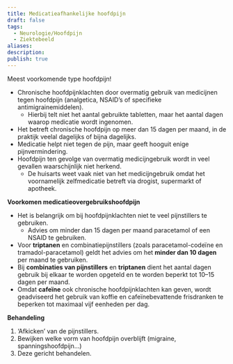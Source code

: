 ```yaml
---
title: Medicatieafhankelijke hoofdpijn
draft: false
tags:
  - Neurologie/Hoofdpijn
  - Ziektebeeld
aliases: 
description: 
publish: true
---
```


Meest voorkomende type hoofdpijn!

- Chronische hoofdpijnklachten door overmatig gebruik van medicijnen tegen hoofdpijn (analgetica, NSAID’s of specifieke antimigrainemiddelen).
    - Hierbij telt niet het aantal gebruikte tabletten, maar het aantal dagen waarop medicatie wordt ingenomen.
- Het betreft chronische hoofdpijn op meer dan 15 dagen per maand, in de praktijk veelal dagelijks of bijna dagelijks.
- Medicatie helpt niet tegen de pijn, maar geeft hooguit enige pijnvermindering.
- Hoofdpijn ten gevolge van overmatig medicijngebruik wordt in veel gevallen waarschijnlijk niet herkend.
    - De huisarts weet vaak niet van het medicijngebruik omdat het voornamelijk zelfmedicatie betreft via drogist, supermarkt of apotheek.

**Voorkomen medicatieovergebruikshoofdpijn**

- Het is belangrijk om bij hoofdpijnklachten niet te veel pijnstillers te gebruiken.
    - Advies om minder dan 15 dagen per maand paracetamol of een NSAID te gebruiken.
- Voor **triptanen** en combinatiepijnstillers (zoals paracetamol-codeïne en tramadol-paracetamol) geldt het advies om het **minder dan 10 dagen** per maand te gebruiken.
- Bij **combinaties van pijnstillers** en **triptanen** dient het aantal dagen gebruik bij elkaar te worden opgeteld en te worden beperkt tot 10–15 dagen per maand.
- Omdat **cafeïne** ook chronische hoofdpijnklachten kan geven, wordt geadviseerd het gebruik van koffie en cafeïnebevattende frisdranken te beperken tot maximaal vijf eenheden per dag.

**Behandeling**
1. ‘Afkicken’ van de pijnstillers.
2. Bewijken welke vorm van hoofdpijn overblijft (migraine, spanningshoofdpijn...)
3. Deze gericht behandelen. 
